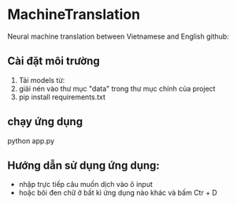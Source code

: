 # MachineTranslation
Neural machine translation between Vietnamese and English
github: 

## Cài đặt môi trường
1. Tải models từ: 
2. giải nén vào thư mục "data" trong thư mục chính của project
3. pip install requirements.txt

## chạy ứng dụng
python app.py

## Hướng dẫn sử dụng ứng dụng:
- nhập trực tiếp câu muốn dịch vào ô input
- hoặc bôi đen chữ ở bất kì ứng dụng nào khác và bấm Ctr + D